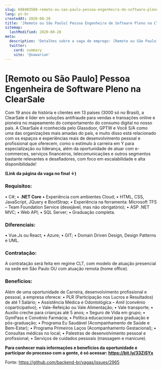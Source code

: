 ```yaml
---
slug: 688403588-remoto-ou-sao-paulo-pessoa-engenheira-de-software-pleno-na-clearsale
lang: pt-br
createdAt: 2020-08-28
title: '[Remoto ou São Paulo] Pessoa Engenheira de Software Pleno na ClearSale - Vaga de Emprego'
sitemap:
  lastModified: 2020-08-28
meta:
  description: 'Detalhes sobre a vaga de emprego: [Remoto ou São Paulo] Pessoa Engenheira de Software Pleno na ClearSale'
  twitter:
    card: summary
    site: '@nawarian'
---
```


# [Remoto ou São Paulo] Pessoa Engenheira de Software Pleno na ClearSale

Com 19 anos de história e clientes em 13 países (3000 só no Brasil), a ClearSale é líder em soluções antifraude para vendas e transações online e pioneira no mapeamento do comportamento do consumo digital no nosso país. A ClearSale é rconhecida pelo Glassdoor, GPTW e Você S/A como uma das organizações mais amadas do país, e muito disso está relacionado com os espaços e experiências reais de desenvolvimento pessoal e profissional que oferecem, como o estímulo à carreira em Y para especialização ou liderança, além da oportunidade de atuar com e-commerces, serviços financeiros, telecomunicações e outros segmentos bastante relevantes e desafiadores, com foco em escalabilidade e alta disponibilidade!

**(Link da página da vaga no final ↓)**

### Requisitos:
• C#;
• **.NET Core**
• Experiência com ambientes Cloud;
• HTML, CSS, JavaScript, JQuery e BootStrap;
• Experiência na ferramenta: Microsoft TFS – Team Foundation Service (desejável, mas não obrigatório);
• ASP .NET MVC;
• Web API;
• SQL Server;
• Graduação completa.

### Diferenciais:
• Vue.Js ou React;
• Azure;
• GIT;
• Domain Driven Design, Design Patterns e UML.

### Contratação:
A contratação será feita em regime CLT, com modelo de atuação presencial na sede em São Paulo OU com atuação remota (home office).

### Benefícios:
Além de uma oportunidade de Carreira, desenvolvimento profissional e pessoal, a empresa oferece:
• PLR (Participação nos Lucros e Resultados) de até 1 Salário;
• Assistência Médica e Odontológica – Amil (convênio coparticipativo);
• Vale-Refeição ou Vale Alimentação;
• Vale transporte;
• Auxilio creche para crianças até 5 anos;
• Seguro de Vida em grupo;
• GymPass e Convênio Farmácia;
• Política educacional para graduação e pós-graduação;
• Programa Eu Saudável (Acompanhamento de Saúde e Bem-Estar);
• Programa Primeiros Laços (Acompanhamento Gestacional);
• Consultas médicas no local;
• Palestras de desenvolvimento pessoal e profissional;
• Serviços de cuidados pessoais (massagem e manicure).

**Para conhecer mais informações e benefícios da oportunidade e participar do processo com a gente, é só acessar: https://bit.ly/33ZiSYx**

Fonte: https://github.com/backend-br/vagas/issues/2965